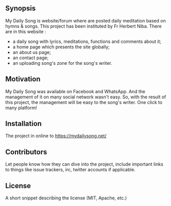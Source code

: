 ## Synopsis

My Daily Song is website/forum where are posted daily meditation based on hymns & songs. This project has been instituted by Fr Herbert Niba. There are in this website :

- a daily song with lyrics, meditations, functions and comments about it;
- a home page which presents the site globally;
- an about us page;
- an contact page;
- an uploading song's zone for the song's writer.

## Motivation

My Daily Song was available on Facebook and WhatsApp. And the management of it on many social network wasn't easy. So, with the result of this project, the management will be easy to the song's writer. One click to many platform!

## Installation

The project in online to https://mydailysong.net/

## Contributors

Let people know how they can dive into the project, include important links to things like issue trackers, irc, twitter accounts if applicable.

## License

A short snippet describing the license (MIT, Apache, etc.)
